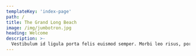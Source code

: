 ```yaml
---
templateKey: 'index-page'
path: /
title: The Grand Long Beach
image: /img/jumbotron.jpg
heading: Welcome
description: >-
  Vestibulum id ligula porta felis euismod semper. Morbi leo risus, porta ac consectetur ac, vestibulum at eros. Sed posuere consectetur est at lobortis. Donec ullamcorper nulla non metus auctor fringilla. Maecenas faucibus mollis interdum. Fusce dapibus, tellus ac cursus commodo, tortor mauris condimentum nibh, ut fermentum massa justo sit amet risus.
---
```

